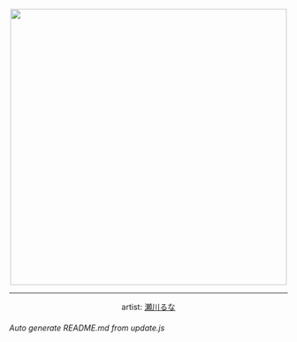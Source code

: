 
<p align="center">
  <img width="500" src="https://nekos.best/api/v2/neko/0617.png">
  <hr/>
  <center>
    artist: <a href="https://www.pixiv.net/en/artworks/95240306">瀬川るな</a>
  </center>
</p>


###### Auto generate README.md from update.js

